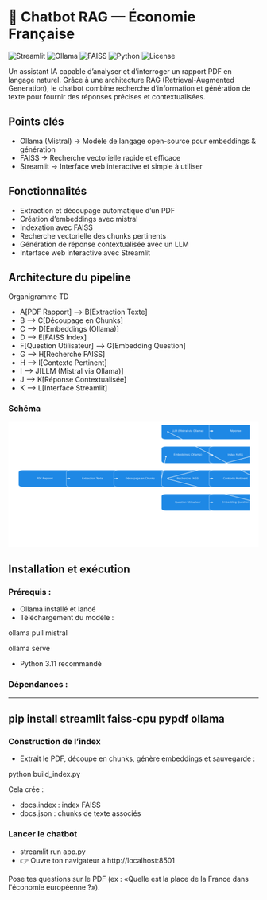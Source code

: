 # 🤖 Chatbot RAG — Économie Française  

![Streamlit](https://img.shields.io/badge/Made%20with-Streamlit-FF4B4B?logo=streamlit&logoColor=white)
![Ollama](https://img.shields.io/badge/Powered%20by-Ollama-000000?logo=openai&logoColor=white)
![FAISS](https://img.shields.io/badge/Vector%20Search-FAISS-0055A4?logo=apache&logoColor=white)
![Python](https://img.shields.io/badge/Python-3.11+-3776AB?logo=python&logoColor=white)
![License](https://img.shields.io/badge/License-MIT-green)


Un assistant IA capable d’analyser et d’interroger un rapport PDF en langage naturel.
Grâce à une architecture RAG (Retrieval-Augmented Generation), le chatbot combine recherche d’information et génération de texte pour fournir des réponses précises et contextualisées.

## Points clés
- Ollama (Mistral) → Modèle de langage open-source pour embeddings & génération
- FAISS → Recherche vectorielle rapide et efficace
- Streamlit → Interface web interactive et simple à utiliser

## Fonctionnalités
- Extraction et découpage automatique d’un PDF
- Création d’embeddings avec mistral
- Indexation avec FAISS
- Recherche vectorielle des chunks pertinents
- Génération de réponse contextualisée avec un LLM
- Interface web interactive avec Streamlit

## Architecture du pipeline
Organigramme TD
   - A[PDF Rapport] --> B[Extraction Texte]
   - B --> C[Découpage en Chunks]
   -  C --> D[Embeddings (Ollama)]
   -  D --> E[FAISS Index]
   -  F[Question Utilisateur] --> G[Embedding Question]
   -  G --> H[Recherche FAISS]
   - H --> I[Contexte Pertinent]
   - I --> J[LLM (Mistral via Ollama)]
   - J --> K[Réponse Contextualisée]
   - K --> L[Interface Streamlit]
### Schéma
![Pipeline RAG](images/Pipeline_rag_chatbot_dark.png)

## Installation et exécution
### Prérequis :
- Ollama installé et lancé
- Téléchargement du modèle :

ollama pull mistral

ollama serve

- Python 3.11 recommandé

### Dépendances :
---
pip install streamlit faiss-cpu pypdf ollama
---

### Construction de l’index

- Extrait le PDF, découpe en chunks, génère embeddings et sauvegarde :
  
python build_index.py
  
Cela crée :

- docs.index : index FAISS
- docs.json : chunks de texte associés

### Lancer le chatbot
- streamlit run app.py
- 👉 Ouvre ton navigateur à http://localhost:8501

Pose tes questions sur le PDF (ex : «Quelle est la place de la France dans l'économie européenne ?»).


